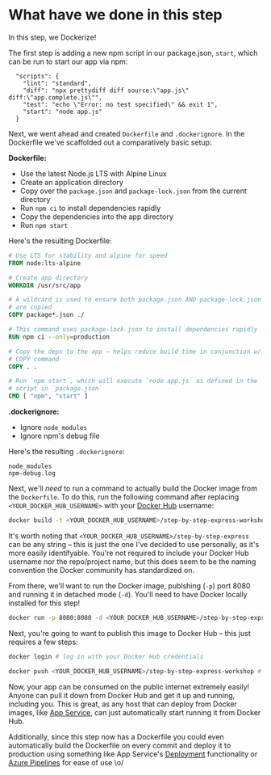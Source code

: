 # What have we done in this step

In this step, we Dockerize!

The first step is adding a new npm script in our package.json, `start`, which can be run to start our app via npm:

```
  "scripts": {
    "lint": "standard",
    "diff": "npx prettydiff diff source:\"app.js\" diff:\"app.complete.js\"",
    "test": "echo \"Error: no test specified\" && exit 1",
    "start": "node app.js"
  }
```

Next, we went ahead and created `Dockerfile` and `.dockerignore`. In the Dockerfile we've scaffolded out a comparatively basic setup:

**Dockerfile:**

- Use the latest Node.js LTS with Alpine Linux
- Create an application directory
- Copy over the `package.json` and `package-lock.json` from the current directory
- Run `npm ci` to install dependencies rapidly
- Copy the dependencies into the app directory
- Run `npm start`

Here's the resulting Dockerfile:

```dockerfile
# Use LTS for stability and alpine for speed
FROM node:lts-alpine

# Create app directory
WORKDIR /usr/src/app

# A wildcard is used to ensure both package.json AND package-lock.json 
# are copied
COPY package*.json ./

# This command uses package-lock.json to install dependencies rapidly
RUN npm ci --only=production

# Copy the deps to the app – helps reduce build time in conjunction w/ previous
# COPY command
COPY . .

# Run `npm start`, which will execute `node app.js` as defined in the `start` 
# script in `package.json`
CMD [ "npm", "start" ]
```

**.dockerignore:**

- Ignore `node_modules`
- Ignore npm's debug file

Here's the resulting `.dockerignore`:

```
node_modules
npm-debug.log
```

Next, we'll _need_ to run a command to actually build the Docker image from the `Dockerfile`. To do this, run the following command after replacing `<YOUR_DOCKER_HUB_USERNAME>` with your [Docker Hub](https://hub.docker.com/) username:

```bash
docker build -t <YOUR_DOCKER_HUB_USERNAME>/step-by-step-express-workshop .
```

It's worth noting that `<YOUR_DOCKER_HUB_USERNAME>/step-by-step-express` can be any string – this is just the one I've decided to use personally, as it's more easily identifyable. You're not required to include your Docker Hub username nor the repo/project name, but this does seem to be the naming convention the Docker community has standardized on.

From there, we'll want to run the Docker image, publshing (`-p`) port 8080 and running it in detached mode (`-d`). You'll need to have Docker locally installed for this step!

```bash
docker run -p 8080:8080 -d <YOUR_DOCKER_HUB_USERNAME>/step-by-step-express-workshop
```

Next, you're going to want to publish this image to Docker Hub – this just requires a few steps:

```bash
docker login # log in with your Docker Hub credentials
```

```bash
docker push <YOUR_DOCKER_HUB_USERNAME>/step-by-step-express-workshop # push the image you built to hub.docker.com (the public registry)
```

Now, your app can be consumed on the public internet extremely easily! Anyone can pull it down from Docker Hub and get it up and running, including you. This is great, as any host that can deploy from Docker images, like [App Service](https://azure.microsoft.com/services/app-service/?WT.mc_id=stepbystepexpressworkshop-github-ticyren), can just automatically start running it from Docker Hub.

Additionally, since this step now has a Dockerfile you could even automatically build the Dockerfile on every commit and deploy it to production using something like App Service's [Deployment](https://docs.microsoft.com/azure/devops/pipelines/apps/cd/deploy-docker-webapp?view=azure-devops&WT.mc_id=stepbystepexpressworkshop-github-ticyren) functionality or [Azure Pipelines](https://docs.microsoft.com/azure/devops/pipelines/languages/docker?view=azure-devops&tabs=yaml&WT.mc_id=stepbystepexpressworkshop-github-ticyren) for ease of use \o/